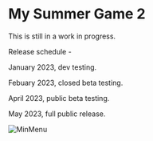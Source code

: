 # My Summer Game 2



This is still in a work in progress.

Release schedule - 

January 2023, dev testing.

Febuary 2023, closed beta testing.

April 2023, public beta testing.

May 2023, full public release.



![MinMenu](https://user-images.githubusercontent.com/21669120/198106364-fe5627e1-89ae-4b13-a7ce-5fcafaa40e84.png)
